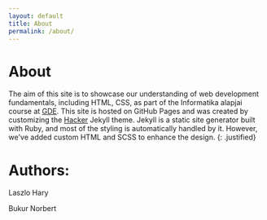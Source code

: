 ```yaml
---
layout: default
title: About
permalink: /about/
---
```

# About

The aim of this site is to showcase our understanding of web development fundamentals, including HTML, CSS, as part of the Informatika alapjai course at [GDE](https://gde.hu/). This site is hosted on GitHub Pages and was created by customizing the [Hacker](https://github.com/pages-themes/hacker) Jekyll theme. Jekyll is a static site generator built with Ruby, and most of the styling is automatically handled by it. However, we've added custom HTML and SCSS to enhance the design.
{: .justified}

# Authors: 

<a href="https://www.linkedin.com/in/l%C3%A1szl%C3%B3-h%C3%A1ry-297576ba/" target="_blank" style="text-decoration:none;">
    <i class="fab fa-linkedin" style="font-size: 24px; color: #0077B5;"></i> Laszlo Hary
</a>
<p>
<a href="https://www.linkedin.com/in/norbert-bukur-aa8a82299/" target="_blank" style="text-decoration:none;">
    <i class="fab fa-linkedin" style="font-size: 24px; color: #0077B5;"></i> Bukur Norbert
</a>
